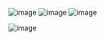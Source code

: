 ![image](https://github.com/sevggii/WinFormExample/assets/49620686/f23e1c37-5be1-4813-9654-b0aff8dbbe2d)
![image](https://github.com/sevggii/WinFormExample/assets/49620686/6df03e12-09b4-400c-9f09-35e74caa937e)
![image](https://github.com/sevggii/WinFormExample/assets/49620686/70d19d08-aa40-4e31-af16-d06e39a7d0bf)

![image](https://github.com/sevggii/WinFormExample/assets/49620686/61a745f3-2e01-485d-a2da-dcd7b67d221e)




